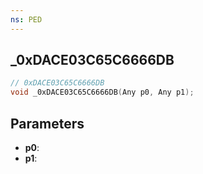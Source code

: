 ```yaml
---
ns: PED
---
```

## _0xDACE03C65C6666DB

```c
// 0xDACE03C65C6666DB
void _0xDACE03C65C6666DB(Any p0, Any p1);
```

## Parameters
* **p0**:
* **p1**:
